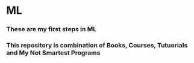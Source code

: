 # ML

### These are my first steps in ML
### This repository is combination of Books, Courses, Tutuorials and My Not Smartest Programs
